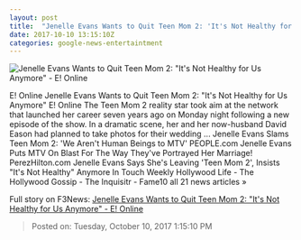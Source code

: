 ```yaml
---
layout: post
title:  "Jenelle Evans Wants to Quit Teen Mom 2: 'It's Not Healthy for Us Anymore' - E! Online"
date: 2017-10-10 13:15:10Z
categories: google-news-entertaintment
---
```


![Jenelle Evans Wants to Quit Teen Mom 2: "It's Not Healthy for Us Anymore" - E! Online](http://akns-images.eonline.com/eol_images/Entire_Site/2017822/rs_600x600-170922174853-600.david-eason-jenelle-evans.ct.092217.jpg?downsize=450:*&crop=450:350;left,top)

E! Online Jenelle Evans Wants to Quit Teen Mom 2: "It's Not Healthy for Us Anymore" E! Online The Teen Mom 2 reality star took aim at the network that launched her career seven years ago on Monday night following a new episode of the show. In a dramatic scene, her and her now-husband David Eason had planned to take photos for their wedding ... Jenelle Evans Slams Teen Mom 2: 'We Aren't Human Beings to MTV' PEOPLE.com Jenelle Evans Puts MTV On Blast For The Way They've Portrayed Her Marriage! PerezHilton.com Jenelle Evans Says She's Leaving 'Teen Mom 2', Insists "It's Not Healthy" Anymore In Touch Weekly Hollywood Life - The Hollywood Gossip - The Inquisitr - Fame10 all 21 news articles »


Full story on F3News: [Jenelle Evans Wants to Quit Teen Mom 2: "It's Not Healthy for Us Anymore" - E! Online](http://www.f3nws.com/n/abDXVD)

> Posted on: Tuesday, October 10, 2017 1:15:10 PM
